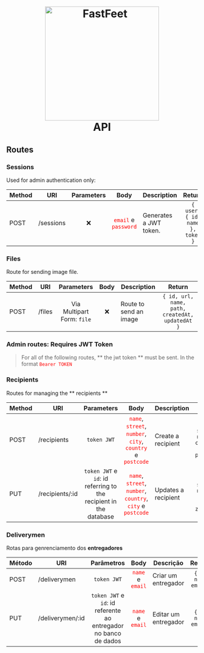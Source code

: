 <h1 align="center">
  <img alt="FastFeet" title="FastFeet" src="../.github/LogoFastFeetGoStack.png" width="300px" /> <br />
	API
</h1>



## Routes


### Sessions

Used for admin authentication only:

Method | URI | Parameters | Body | Description | Return |
-------|-----|:----------:|:----:|-----------|:-------:|
POST | /sessions | ❌ | <code><span style="color:red">email</span></code> e <code><span style="color:red">password</span></code> | Generates a JWT token. | `{ user: { id, name }, token }` |

### Files

Route for sending image file.

Method | URI | Parameters | Body | Description | Return |
-------|-----|:----------:|:----:|-----------|:-------:|
POST | /files | Via Multipart Form: `file` | ❌ | Route to send an image | `{ id, url, name, path, createdAt, updatedAt }` |

### Admin routes: Requires JWT Token

>For all of the following routes, ** the jwt token ** must be sent. In the format <code style="color:red">Bearer TOKEN</code>

### Recipients

Routes for managing the ** recipients **

Method | URI | Parameters | Body | Description | Return |
-------|-----|:----------:|:----:|-----------|:-------:|
POST | /recipients | `token JWT` | <code><span style="color:red">name</span></code>, <code><span style="color:red">street</span></code>, <code><span style="color:red">number</span></code>, <code><span style="color:red">city</span></code>, <code><span style="color:red">country</span></code> e <code><span style="color:red">postcode</span></code> | Create a recipient | `{ id, name, street, number, country, city, postcode }` |
PUT | /recipients/:id | `token JWT` e `id`: id referring to the recipient in the database | <code><span style="color:red">name</span></code>, <code><span style="color:red">street</span></code>, <code><span style="color:red">number</span></code>, <code><span style="color:red">country</span></code>, <code><span style="color:red">city</span></code> e <code><span style="color:red">postcode</span></code> | Updates a recipient | `{ id, name, street, number, state, city, zip_code }` |


### Deliverymen

Rotas para genrenciamento dos **entregadores**

Método | URI | Parâmetros | Body | Descrição | Retorno |
-------|-----|:----------:|:----:|-----------|:-------:|
POST | /deliverymen | `token JWT` | <code><span style="color:red">name</span></code> e <code><span style="color:red">email</span></code> | Criar um entregador | `{ id, name, email }` |
PUT | /deliverymen/:id | `token JWT` e `id`: id referente ao entregador no banco de dados | <code><span style="color:red">name</span></code> e <code><span style="color:red">email</span></code> | Editar um entregador | `{ id, name, email }` |

